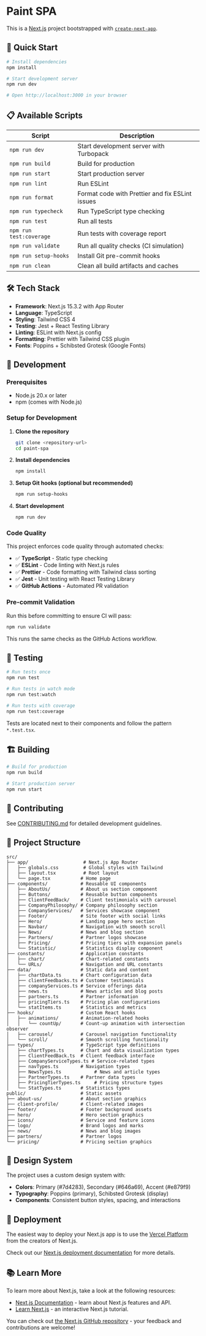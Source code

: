 # Paint SPA

This is a [Next.js](https://nextjs.org) project bootstrapped with [`create-next-app`](https://nextjs.org/docs/app/api-reference/cli/create-next-app).

## 🚀 Quick Start

```bash
# Install dependencies
npm install

# Start development server
npm run dev

# Open http://localhost:3000 in your browser
```

## 📋 Available Scripts

| Script                  | Description                                     |
| ----------------------- | ----------------------------------------------- |
| `npm run dev`           | Start development server with Turbopack         |
| `npm run build`         | Build for production                            |
| `npm run start`         | Start production server                         |
| `npm run lint`          | Run ESLint                                      |
| `npm run format`        | Format code with Prettier and fix ESLint issues |
| `npm run typecheck`     | Run TypeScript type checking                    |
| `npm run test`          | Run all tests                                   |
| `npm run test:coverage` | Run tests with coverage report                  |
| `npm run validate`      | Run all quality checks (CI simulation)          |
| `npm run setup-hooks`   | Install Git pre-commit hooks                    |
| `npm run clean`         | Clean all build artifacts and caches            |

## 🛠️ Tech Stack

- **Framework**: Next.js 15.3.2 with App Router
- **Language**: TypeScript
- **Styling**: Tailwind CSS 4
- **Testing**: Jest + React Testing Library
- **Linting**: ESLint with Next.js config
- **Formatting**: Prettier with Tailwind CSS plugin
- **Fonts**: Poppins + Schibsted Grotesk (Google Fonts)

## 🔧 Development

### Prerequisites

- Node.js 20.x or later
- npm (comes with Node.js)

### Setup for Development

1. **Clone the repository**

   ```bash
   git clone <repository-url>
   cd paint-spa
   ```

2. **Install dependencies**

   ```bash
   npm install
   ```

3. **Setup Git hooks (optional but recommended)**

   ```bash
   npm run setup-hooks
   ```

4. **Start development**
   ```bash
   npm run dev
   ```

### Code Quality

This project enforces code quality through automated checks:

- ✅ **TypeScript** - Static type checking
- ✅ **ESLint** - Code linting with Next.js rules
- ✅ **Prettier** - Code formatting with Tailwind class sorting
- ✅ **Jest** - Unit testing with React Testing Library
- ✅ **GitHub Actions** - Automated PR validation

### Pre-commit Validation

Run this before committing to ensure CI will pass:

```bash
npm run validate
```

This runs the same checks as the GitHub Actions workflow.

## 🧪 Testing

```bash
# Run tests once
npm run test

# Run tests in watch mode
npm run test:watch

# Run tests with coverage
npm run test:coverage
```

Tests are located next to their components and follow the pattern `*.test.tsx`.

## 🏗️ Building

```bash
# Build for production
npm run build

# Start production server
npm run start
```

## 📖 Contributing

See [CONTRIBUTING.md](./CONTRIBUTING.md) for detailed development guidelines.

## 📁 Project Structure

```
src/
├── app/                    # Next.js App Router
│   ├── globals.css         # Global styles with Tailwind
│   ├── layout.tsx          # Root layout
│   └── page.tsx           # Home page
├── components/            # Reusable UI components
│   ├── AboutUs/           # About us section component
│   ├── Buttons/           # Reusable button components
│   ├── ClientFeedBack/    # Client testimonials with carousel
│   ├── CompanyPhilosophy/ # Company philosophy section
│   ├── CompanyServices/   # Services showcase component
│   ├── Footer/            # Site footer with social links
│   ├── Hero/              # Landing page hero section
│   ├── Navbar/            # Navigation with smooth scroll
│   ├── News/              # News and blog section
│   ├── Partners/          # Partner logos showcase
│   ├── Pricing/           # Pricing tiers with expansion panels
│   └── Statistic/         # Statistics display component
├── constants/             # Application constants
│   ├── chart/             # Chart-related constants
│   └── URLs/              # Navigation and URL constants
├── data/                  # Static data and content
│   ├── chartData.ts       # Chart configuration data
│   ├── clientFeedbacks.ts # Customer testimonials
│   ├── companyServices.ts # Service offerings data
│   ├── news.ts            # News articles and blog posts
│   ├── partners.ts        # Partner information
│   ├── pricingTiers.ts    # Pricing plan configurations
│   └── statItems.ts       # Statistics and metrics
├── hooks/                 # Custom React hooks
│   ├── animations/        # Animation-related hooks
│   │   └── countUp/       # Count-up animation with intersection observer
│   ├── carousel/          # Carousel navigation functionality
│   └── scroll/            # Smooth scrolling functionality
├── types/                 # TypeScript type definitions
│   ├── chartTypes.ts      # Chart and data visualization types
│   ├── ClientFeedBack.ts  # Client feedback interface
│   ├── CompanyServiceTypes.ts # Service-related types
│   ├── navTypes.ts        # Navigation types
│   ├── NewsTypes.ts            # News and article types
│   ├── PartnerTypes.ts    # Partner data types
│   ├── PricingTierTypes.ts     # Pricing structure types
│   └── StatTypes.ts       # Statistics types
public/                    # Static assets
├── about-us/              # About section graphics
├── client-profile/        # Client-related images
├── footer/                # Footer background assets
├── hero/                  # Hero section graphics
├── icons/                 # Service and feature icons
├── logo/                  # Brand logos and marks
├── news/                  # News and blog images
├── partners/              # Partner logos
└── pricing/               # Pricing section graphics
```

## 🎨 Design System

The project uses a custom design system with:

- **Colors**: Primary (#7d4283), Secondary (#646a69), Accent (#e879f9)
- **Typography**: Poppins (primary), Schibsted Grotesk (display)
- **Components**: Consistent button styles, spacing, and interactions

## 🚀 Deployment

The easiest way to deploy your Next.js app is to use the [Vercel Platform](https://vercel.com/new?utm_medium=default-template&filter=next.js&utm_source=create-next-app&utm_campaign=create-next-app-readme) from the creators of Next.js.

Check out our [Next.js deployment documentation](https://nextjs.org/docs/app/building-your-application/deploying) for more details.

## 📚 Learn More

To learn more about Next.js, take a look at the following resources:

- [Next.js Documentation](https://nextjs.org/docs) - learn about Next.js features and API.
- [Learn Next.js](https://nextjs.org/learn) - an interactive Next.js tutorial.

You can check out [the Next.js GitHub repository](https://github.com/vercel/next.js) - your feedback and contributions are welcome!
